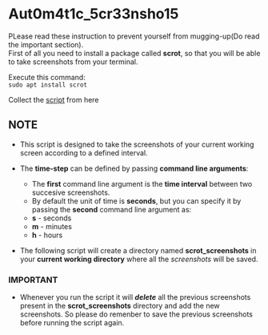 # Aut0m4t1c_5cr33nsho15

PLease read these instruction to prevent yourself from mugging-up(Do read the important section).<br>
First of all you need to install a package called **scrot**, so that you will be able to take screenshots from your terminal.<br>

Execute this command:<br>
`sudo apt install scrot`

Collect the [script](https://github.com/23aryanmathe/Aut0m4t1c_5cr33nsho15/blob/cf9e6a85c3bcc94c99af6de483f7ac4e69895fb1/timed_scrshoot.sh) from here

## NOTE
* This script is designed to take the screenshots of your current working screen according to a defined interval.
* The **time-step** can be defined by passing **command line arguments**:
   * The **first** command line argument is the **time interval** between two succesive screenshots.
   * By default the unit of time is **seconds**, but you can specify it by passing the **second** command line argument as:
    * **s** - seconds
    * **m** - minutes
    * **h** - hours  

* The following script will create a directory named **scrot_screenshots** in your **current working directory** where all the *screenshots* will be saved.

### IMPORTANT
* Whenever you run the script it will ***delete*** all the previous screenshots present in the **scrot_screenshots** directory and add the new screenshots. So please do remenber to save the previous screenshots before running the script again.
